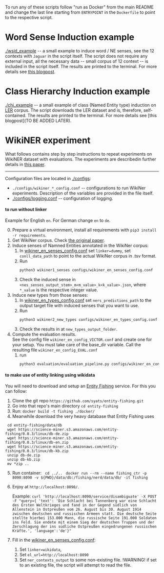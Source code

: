 To run any of these scripts follow "run as Docker" from the main README and change the last line starting from `ENTRYPOINT` in the `Dockerfile` to point to the respective script.

# Word Sense Induction example

[./wsid_example](./wsid_example.py) -- a small example to induce word / NE senses, see the 12 contexts with `Jaguar` in the script itself. The script does not require any external input, all the necessary data -- small corpus of 12 context -- is included in the script itself. The results are printed to the terminal. For more details see [this blogpost](https://medium.com/@revenkoartem/label-unstructured-data-using-enterprise-knowledge-graphs-2-d84bda281270).

# Class Hierarchy Induction example

[./chi_example](./chi_example.py) -- a small example of class (Named Entity type) induction on [LER](https://github.com/elenanereiss/Legal-Entity-Recognition) corpus. The script downloads the LER dataset and is, therefore, self-contained. The results are printed to the terminal. For more details see [this blogpost](TO BE ADDED LATER). 

# WikiNER experiment

What follows contains step by step instructions to repeat experiments on WikiNER dataset with evaluations. The experiments are describedin further details in [this paper](https://www.researchgate.net/publication/363368922_Learning_Ontology_Classes_from_Text_by_Clustering_Lexical_Substitutes_Derived_from_Language_Models1).

_____
Configuration files are located in [./configs](./configs):
- `./configs/wikiner_*_config.conf` -- configurations to run WikiNer experiments. Description of the variables are provided in the file itself.
- [./configs/logging.conf](./configs/logging.conf) -- configuration of logging.


#### to run without linker

Example for English `en`. For German change `en` to `de`.

0. Prepare a virtual environment, install all requirements with `pip3 install -r requirements`.
1. Get WikiNer corpus. Check [the original paper](https://www.sciencedirect.com/science/article/pii/S0004370212000276).
2. Induce senses of Namned Entities annotated in the WikiNer corpus:     
   1. In [wikiner_en_senses_config.conf]('./configs/wikiner_en_senses_config.conf') set `linker=dummy`, set `conll_data_path` to point to the actual WikiNer corpus in .tsv format.
   2. Run
      ```bash
      python3 wikiner1_senses configs/wikiner_en_senses_config.conf
      ```
   3. Check the induced sense in `<nes_senses_output_stem>_m<m_value>_k<k_value>.json`, where `*_value` is the respective integer value.  
3. Induce new types from those senses:
   1. In [wikiner_en_types_config.conf]('./configs/wikiner_en_types_config.conf') set `ners_predictions_path` to the output target file with induced senses that you want to use.
   2. Run 
      ```bash
      python3 wikiner2_new_types configs/wikiner_en_types_config.conf
      ```
   3. Check the results in at `new_types_output_folder`.
4. Compute the evaluation results.    
   See the config file `wikiner_en_config_VICTOR.conf` and create one for your setup. 
   You must take care of the base_dir variable. 
   Call the resulting file `wikiner_en_config_EVAL.conf`
   1. run
         ```bash
      python3 evaluation/evaluation_pipeline.py configs/wikiner_en_config_EVAL.conf
      ```



#### to make use of entity linking using wikidata
You will need to download and setup an [Entity Fishing](https://nerd.readthedocs.io/en/latest/) service. For this you can follow:

1. Clone the git repo `https://github.com/syats/entity-fishing.git`
2. Go into that repo's main directory `cd entity-fishing`
3. Run:  `docker build -t fishing ./docker/`
4. Meanwhile download the very heavy database that Entity Fishing uses
```
 cd entity-fishing/data/db
 wget https://science-miner.s3.amazonaws.com/entity-fishing/0.0.3/linux/db-de.zip 
 wget https://science-miner.s3.amazonaws.com/entity-fishing/0.0.3/linux/db-en.zip 
 wget https://science-miner.s3.amazonaws.com/entity-fishing/0.0.3/linux/db-kb.zip 
 unzip db-de.zip
 unzip db-kb.zip
 mv *zip ..

```  
5. Run container:
 ` cd ../..`
 ` docker run --rm --name fishing_ctr -p 8090:8090 -v ${PWD}/data/db:/fishing/nerd/data/db/ -it fishing`
6. Enjoy at `http://localhost:8090/`.

   Example: `curl 'http://localhost:8090/service/disambiguate' -X POST -F "query={ 'text': 'Die Schlacht bei Tannenberg war eine Schlacht des Ersten Weltkrieges und fand in der Gegend südlich von Allenstein in Ostpreußen vom 26. August bis 30. August 1914 zwischen deutschen und russischen Armeen statt. Die deutsche Seite stellte hierbei 153.000 Mann, die russische Seite 191.000 Soldaten ins Feld. Sie endete mit einem Sieg der deutschen Truppen und der Zerschlagung der ins südliche Ostpreußen eingedrungenen russischen Kräfte.', 'language':'de'}"`
7. Fill in the [wikiner_en_senses_config.conf]('./configs/wikiner_en_senses_config.conf'):
    1. Set `linker=wikidata`,
    2. Set `el_url=http://localhost:8090`
    3. Set `ner_contexts_output` to some non-existing file. !WARNING! if set to an existing file, the script will attempt to read the file.